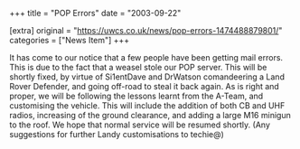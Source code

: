 +++
title = "POP Errors"
date = "2003-09-22"

[extra]
original = "https://uwcs.co.uk/news/pop-errors-1474488879801/"    
categories = ["News Item"]
+++

It has come to our notice that a few people have been getting mail errors. This is due to the fact that a weasel stole our POP server. This will be shortly fixed, by virtue of Si1entDave and DrWatson comandeering a Land Rover Defender, and going off-road to steal it back again. As is right and proper, we will be following the lessons learnt from the A-Team, and customising the vehicle. This will include the addition of both CB and UHF radios, increasing of the ground clearance, and adding a large M16 minigun to the roof. We hope that normal service will be resumed shortly. (Any suggestions for further Landy customisations to techie@)

